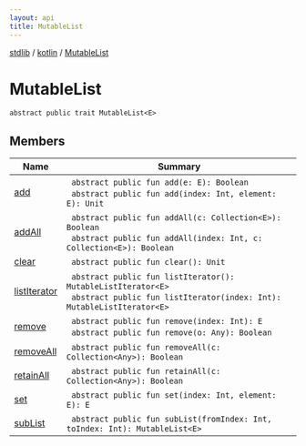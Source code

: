 ```yaml
---
layout: api
title: MutableList
---
```

[stdlib](../../index.html) / [kotlin](../index.html) / [MutableList](index.html)

# MutableList

```
abstract public trait MutableList<E> 
```
## Members
| Name | Summary |
|------|---------|
|[add](add.html)|&nbsp;&nbsp;`abstract public fun add(e: E): Boolean`<br>&nbsp;&nbsp;`abstract public fun add(index: Int, element: E): Unit`<br>|
|[addAll](addAll.html)|&nbsp;&nbsp;`abstract public fun addAll(c: Collection<E>): Boolean`<br>&nbsp;&nbsp;`abstract public fun addAll(index: Int, c: Collection<E>): Boolean`<br>|
|[clear](clear.html)|&nbsp;&nbsp;`abstract public fun clear(): Unit`<br>|
|[listIterator](listIterator.html)|&nbsp;&nbsp;`abstract public fun listIterator(): MutableListIterator<E>`<br>&nbsp;&nbsp;`abstract public fun listIterator(index: Int): MutableListIterator<E>`<br>|
|[remove](remove.html)|&nbsp;&nbsp;`abstract public fun remove(index: Int): E`<br>&nbsp;&nbsp;`abstract public fun remove(o: Any): Boolean`<br>|
|[removeAll](removeAll.html)|&nbsp;&nbsp;`abstract public fun removeAll(c: Collection<Any>): Boolean`<br>|
|[retainAll](retainAll.html)|&nbsp;&nbsp;`abstract public fun retainAll(c: Collection<Any>): Boolean`<br>|
|[set](set.html)|&nbsp;&nbsp;`abstract public fun set(index: Int, element: E): E`<br>|
|[subList](subList.html)|&nbsp;&nbsp;`abstract public fun subList(fromIndex: Int, toIndex: Int): MutableList<E>`<br>|
